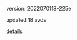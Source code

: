 version: 2022070118-225e

updated 18 avds

[details](https://github.com/0x74f917491bfa7ebfa379/ali_avd_db/blob/master/change_log/2022/07/01/18/225e.txt)